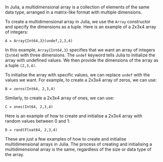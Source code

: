 In Julia, a multidimensional array is a collection of elements of the same data type, arranged in a matrix-like format with multiple dimensions.

To create a multidimensional array in Julia, we use the `Array` constructor and specify the dimensions as a tuple. Here is an example of a 2x3x4 array of integers:

```
A = Array{Int64,3}(undef,2,3,4)
```

In this example, `Array{Int64,3}` specifies that we want an array of integers (`Int64`) with three dimensions. The `undef` keyword tells Julia to initialize the array with undefined values. We then provide the dimensions of the array as a tuple `(2,3,4)`.

To initialise the array with specific values, we can replace `undef` with the values we want. For example, to create a 2x3x4 array of zeros, we can use:

```
B = zeros(Int64, 2,3,4)
```

Similarly, to create a 2x3x4 array of ones, we can use:

```
C = ones(Int64, 2,3,4)
```

Here is an example of how to create and initialise a 2x3x4 array with random values between 0 and 1:

```
D = rand(Float64, 2,3,4)
```

These are just a few examples of how to create and initialise multidimensional arrays in Julia. The process of creating and initialising a multidimensional array is the same, regardless of the size or data type of the array.